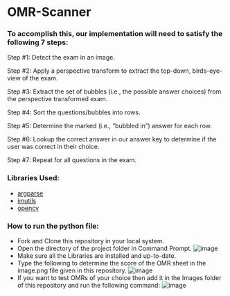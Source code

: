 # OMR-Scanner
### To accomplish this, our implementation will need to satisfy the following 7 steps:

Step #1: Detect the exam in an image.

Step #2: Apply a perspective transform to extract the top-down, birds-eye-view of the exam.

Step #3: Extract the set of bubbles (i.e., the possible answer choices) from the perspective transformed exam.

Step #4: Sort the questions/bubbles into rows.

Step #5: Determine the marked (i.e., “bubbled in”) answer for each row.

Step #6: Lookup the correct answer in our answer key to determine if the user was correct in their choice.

Step #7: Repeat for all questions in the exam.

### Libraries Used:

- [argparse](https://towardsdatascience.com/learn-enough-python-to-be-useful-argparse-e482e1764e05)
- [imutils](https://github.com/PyImageSearch/imutils)
- [opencv](https://docs.opencv.org/4.x/db/deb/tutorial_display_image.html)


### How to run the python file:
- Fork and Clone this repository in your local system.
- Open the directory of the project folder in Command Prompt.
  ![image](https://user-images.githubusercontent.com/84925346/224492161-bb5c9f0b-924f-4b49-850f-e783efd9bde5.png)
- Make sure all the Libraries are installed and up-to-date.
- Type the following to determine the score of the OMR sheet in the image.png file given in this repository.
  ![image](https://user-images.githubusercontent.com/84925346/224492269-48e162d7-2032-4dce-996f-810b2056195c.png)
- If you want to test OMRs of your choice then add it in the Images folder of this repository and run the following command:
  ![image](https://user-images.githubusercontent.com/84925346/224492358-d500b83c-1053-4022-a051-3acfe45334c6.png)

